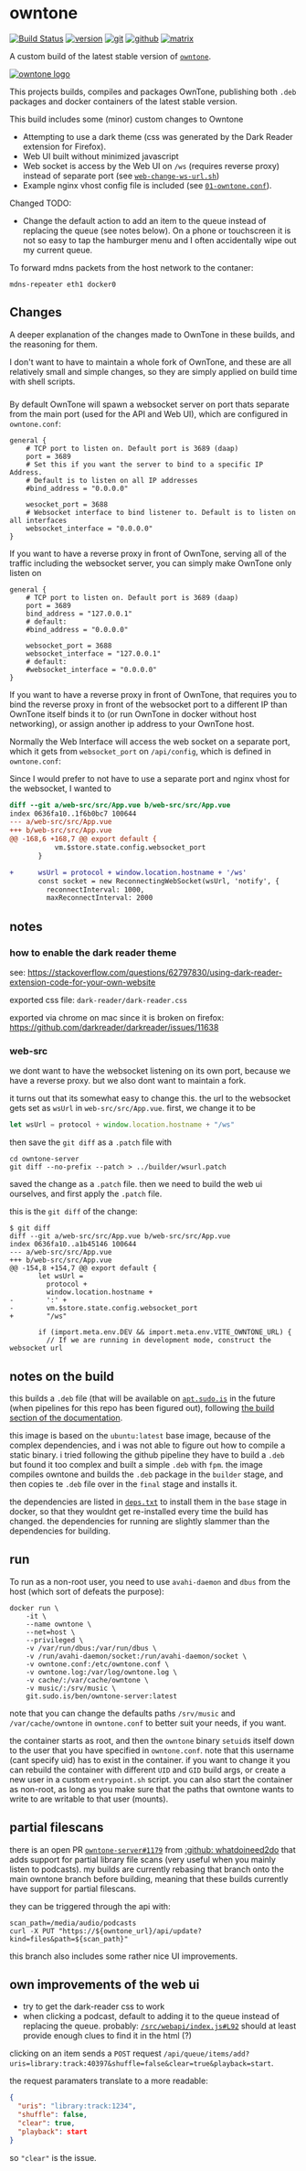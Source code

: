 # owntone

[![Build Status](https://jenkins.sudo.is/buildStatus/icon?job=ben%2Fbuild-owntone%2Fmain&style=flat-square)](https://jenkins.sudo.is/job/ben/job/build-owntone/job/main/)
[![version](https://jenkins.sudo.is/buildStatus/icon?job=ben%2Fbuild-owntone%2Fmain&style=flat-square&status=${description}&subject=version&build=lastStable&color=blue)](https://git.sudo.is/ben/build-owntone/packages)
[![git](https://www.sudo.is/readmes/git.sudo.is-ben.svg)](https://git.sudo.is/ben/build-owntone)
[![github](https://www.sudo.is/readmes/github-benediktkr.svg)](https://github.com/benediktkr/build-owntone)
[![matrix](https://www.sudo.is/readmes/matrix-ben-sudo.is.svg)](https://matrix.to/#/@ben:sudo.is)

A custom build of the latest stable version of [`owntone`](https://github.com/owntone/owntone-server).

[![owntone logo](owntone.png)](https://github.com/owntone)

This projects builds, compiles and packages OwnTone, publishing both `.deb` packages and docker
containers of the latest stable version.

This build includes some (minor) custom changes to Owntone

 * Attempting to use a dark theme (css was generated by the Dark Reader
   extension for Firefox).
 * Web UI built without minimized javascript
 * Web socket is access by the Web UI on `/ws` (requires reverse proxy) instead of
   separate port (see [`web-change-ws-url.sh`](build/web-change-ws-url.sh))
 * Example nginx vhost config file is included
   (see [`01-owntone.conf`](etc/nginx/sites-available/01-owntone.conf)).

Changed TODO:

 * Change the default action to add an item to the queue instead of replacing the queue (see notes below). On
   a phone or touchscreen it is not so easy to tap the hamburger menu and I often accidentally wipe out my
   current queue.

To forward mdns packets from the host network to the contaner:

```shell
mdns-repeater eth1 docker0
```

## Changes

A deeper explanation of the changes made to OwnTone in these builds, and the reasoning
for them.

I don't want to have to maintain a whole fork of OwnTone, and these are all
relatively small and simple changes, so they are simply applied on build time
with shell scripts.

###

By default OwnTone will spawn a websocket server on port thats separate from the main
port (used for the API and Web UI), which are configured in `owntone.conf`:

```nginx
general {
    # TCP port to listen on. Default port is 3689 (daap)
    port = 3689
    # Set this if you want the server to bind to a specific IP Address.
    # Default is to listen on all IP addresses
    #bind_address = "0.0.0.0"

    wesocket_port = 3688
    # Websocket interface to bind listener to. Default is to listen on all interfaces
    websocket_interface = "0.0.0.0"
}
```

If you want to have a reverse proxy in front of OwnTone, serving all of the traffic
including the websocket server, you can simply make OwnTone only listen on

```nginx
general {
    # TCP port to listen on. Default port is 3689 (daap)
    port = 3689
    bind_address = "127.0.0.1"
    # default:
    #bind_address = "0.0.0.0"

    websocket_port = 3688
    websocket_interface = "127.0.0.1"
    # default:
    #websocket_interface = "0.0.0.0"
}
```

If you want to have a reverse proxy in front of OwnTone, that requires you to bind
the reverse proxy in front of the websocket port to a different IP than OwnTone itself
binds it to (or run OwnTone in docker without host networking), or assign another ip
address to your OwnTone host.

Normally the Web Interface will access the web socket on a separate port, which it gets
from `websocket_port` on `/api/config`, which is defined in `owntone.conf`:



Since I would prefer to not have to use a separate
port and nginx vhost for the websocket, I wanted to

```diff
diff --git a/web-src/src/App.vue b/web-src/src/App.vue
index 0636fa10..1f6b0bc7 100644
--- a/web-src/src/App.vue
+++ b/web-src/src/App.vue
@@ -168,6 +168,7 @@ export default {
           vm.$store.state.config.websocket_port
       }

+      wsUrl = protocol + window.location.hostname + '/ws'
       const socket = new ReconnectingWebSocket(wsUrl, 'notify', {
         reconnectInterval: 1000,
         maxReconnectInterval: 2000
```

## notes

### how to enable the dark reader theme

see: https://stackoverflow.com/questions/62797830/using-dark-reader-extension-code-for-your-own-website

exported css file: `dark-reader/dark-reader.css`

exported via chrome on mac since it is broken on firefox: https://github.com/darkreader/darkreader/issues/11638


### web-src

we dont want to have the websocket listening on its own port, because we have a reverse proxy. but we also dont want to maintain a fork.

it turns out that its somewhat easy to change this. the url to the websocket gets set as `wsUrl` in `web-src/src/App.vue`. first, we change it to be

```javascript
let wsUrl = protocol + window.location.hostname + "/ws"
```

then save the `git diff` as a `.patch` file with

```shell
cd owntone-server
git diff --no-prefix --patch > ../builder/wsurl.patch
```
saved the change as a `.patch` file. then we need to build the web ui ourselves, and
first apply the `.patch` file.


this is the `git diff` of the change:

```console
$ git diff
diff --git a/web-src/src/App.vue b/web-src/src/App.vue
index 0636fa10..a1b45146 100644
--- a/web-src/src/App.vue
+++ b/web-src/src/App.vue
@@ -154,8 +154,7 @@ export default {
       let wsUrl =
         protocol +
         window.location.hostname +
-        ':' +
-        vm.$store.state.config.websocket_port
+        "/ws"

       if (import.meta.env.DEV && import.meta.env.VITE_OWNTONE_URL) {
         // If we are running in development mode, construct the websocket url
```

## notes on the build

this builds a `.deb` file (that will be available on
[`apt.sudo.is`](https://apt.sudo.is) in the future (when pipelines for
this repo has been figured out), following [the build section of the
documentation](https://owntone.github.io/owntone-server/building/).

this image is based on the `ubuntu:latest` base image, because of the
complex dependencies, and i was not able to figure out how to compile
a static binary. i tried following the github pipeline they have to
build a `.deb` but found it too complex and built a simple `.deb` with
`fpm`. the image compiles owntone and builds the `.deb` package in the
`builder` stage, and then copies te `.deb` file over in the `final`
stage and installs it.

the dependencies are listed in [`deps.txt`](builds/deps.txt) to install them in
the `base` stage in docker, so that they wouldnt get re-installed every time
the build has changed. the dependencies for running are slightly slammer than
the dependencies for building.

## run

To run as a non-root user, you need to use `avahi-daemon` and `dbus` from the
host (which sort of defeats the purpose):

```shell
docker run \
    -it \
    --name owntone \
    --net=host \
    --privileged \
    -v /var/run/dbus:/var/run/dbus \
    -v /run/avahi-daemon/socket:/run/avahi-daemon/socket \
    -v owntone.conf:/etc/owntone.conf \
    -v owntone.log:/var/log/owntone.log \
    -v cache/:/var/cache/owntone \
    -v music/:/srv/music \
    git.sudo.is/ben/owntone-server:latest
```

note that you can change the defaults paths `/srv/music` and
`/var/cache/owntone` in `owntone.conf` to better suit your needs, if
you want.

the container starts as root, and then the `owntone` binary `setuid`s
itself down to the user that you have specified in
`owntone.conf`. note that this username (cant specify uid) has to
exist in the container. if you want to change it you can rebuild the
container with different `UID` and `GID` build args, or create a new
user in a custom `entrypoint.sh` script. you can also start the
container as non-root, as long as you make sure that the paths that
owntone wants to write to are writable to that user (mounts).

## partial filescans

there is an open PR [`owntone-server#1179`](https://github.com/owntone/owntone-server/pull/1179)
from [:github: whatdoineed2do](https://github.com/whatdoineed2dothat) that
adds support for partial library file scans (very useful when you mainly listen to podcasts). my builds are currently
rebasing that branch onto the main owntone branch before building, meaning that these builds currently have support
for partial filescans.

they can be triggered through the api with:

```shell
scan_path=/media/audio/podcasts
curl -X PUT "https://${owntone_url}/api/update?kind=files&path=${scan_path}"
```

this branch also includes some rather nice UI improvements.

## own improvements of the web ui

 * try to get the dark-reader css to work
 * when clicking a podcast, default to adding it to the queue instead of replacing the queue.
   probably: [`/src/webapi/index.js#L92`](https://github.com/owntone/owntone-server/blob/master/web-src/src/webapi/index.js#L78-L112)
   should at least provide enough clues to find it in the html (?)

clicking on an item sends a `POST` request `/api/queue/items/add?uris=library:track:40397&shuffle=false&clear=true&playback=start`.

the request paramaters translate to a more readable:

```json
{
  "uris": "library:track:1234",
  "shuffle": false,
  "clear": true,
  "playback": start
}
```

so `"clear"` is the issue.
